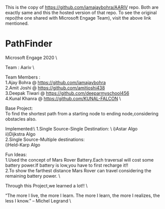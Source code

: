 This is the copy of https://github.com/iamajaybohra/AARIV repo. Both are exactly same and this the hosted version of that repo.
To see the original repo(the one shared with Microsoft Engage Team), visit the above link mentioned.

# PathFinder

Microsoft Engage 2020 \

Team : Aariv \

Team Members : \
1.Ajay Bohra  @ https://github.com/iamajaybohra \
2.Amit Joshi @ https://github.com/amitjoshi438 \
3.Deepak Tiwari @ https://github.com/deeparmyschool456 \
4.Kunal Khanra @ https://github.com/KUNAL-FALCON \

Base Project: \
To find the shortest path from a starting node to ending node,considering obstacles also.

Implemented:\ 
1.Single Source-Single Destination: \ 
	i)Astar Algo\
	ii)Dijkstra Algo\
2.Single Source-Multiple destinations: \
	i)Held-Karp Algo
  
Fun Ideas: \
1.Used the concept of Mars Rover Battery.Each traversal will cost some battery power.If battery is low,you have to first recharge it!! \
2.To show the farthest distance Mars Rover can travel considering the remaining battery power. \

Through this Project,we learned a lot!! \

“The more I live, the more I learn. The more I learn, the more I realizes, the less I know.” – Michel Legrand \

